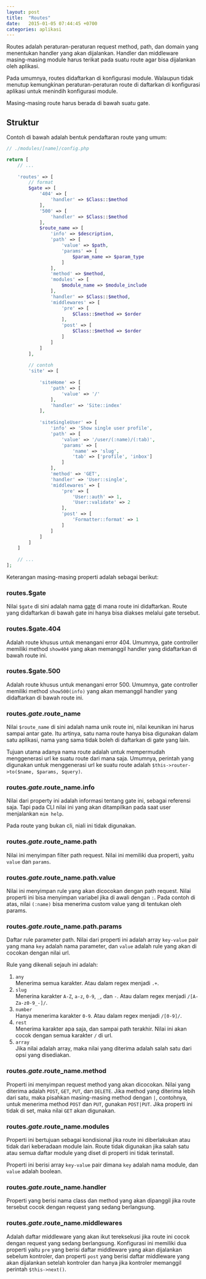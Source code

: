 ```yaml
---
layout: post
title:  "Routes"
date:   2015-01-05 07:44:45 +0700
categories: aplikasi
---
```


Routes adalah peraturan-peraturan request method, path, dan domain yang menentukan
handler yang akan dijalankan. Handler dan middleware masing-masing module harus
terikat pada suatu route agar bisa dijalankan oleh aplikasi.

Pada umumnya, routes didaftarkan di konfigurasi module. Walaupun tidak menutup
kemungkinan peraturan-peraturan route di daftarkan di konfigurasi aplikasi untuk
menindih konfigurasi module.

Masing-masing route harus berada di bawah suatu gate.

## Struktur

Contoh di bawah adalah bentuk pendaftaran route yang umum:

```php
// ./modules/[name]/config.php

return [
    // ...
    
    'routes' => [
        // format
        $gate => [
            '404' => [
                'handler' => $Class::$method
            ],
            '500' => [
                'handler' => $Class::$method
            ],
            $route_name => [
                'info' => $description,
                'path' => [
                    'value' => $path,
                    'params' => [
                        $param_name => $param_type 
                    ]
                ],
                'method' => $method,
                'modules' => [
                    $module_name => $module_include
                ],
                'handler' => $Class::$method,
                'middlewares' => [
                    'pre' => [
                        $Class::$method => $order
                    ],
                    'post' => [
                        $Class::$method => $order
                    ]
                ]
            ]
        ],
        
        // contoh
        'site' => [
        
            'siteHome' => [
                'path' => [
                    'value' => '/'
                ],
                'handler' => 'Site::index'
            ],
            
            'siteSingleUser' => [
                'info' => 'Show single user profile',
                'path' => [
                    'value' => '/user/(:name)/(:tab)',
                    'params' => [
                        'name' => 'slug',
                        'tab' => ['profile', 'inbox']
                    ]
                ],
                'method' => 'GET',
                'handler' => 'User::single',
                'middlewares' => [
                    'pre' => [
                        'User::auth' => 1,
                        'User::validate' => 2
                    ],
                    'post' => [
                        'Formatter::format' => 1
                    ]
                ]
            ]
        ]
    ]
    
    // ...
];
```

Keterangan masing-masing properti adalah sebagai berikut:

### routes.$gate

Nilai `$gate` di sini adalah nama [gate](/modules/core/gates/)
di mana route ini didaftarkan. Route yang didaftarkan di bawah gate ini hanya bisa
diakses melalui gate tersebut.

### routes.$gate.404

Adalah route khusus untuk menangani error 404. Umumnya, gate controller memiliki
method `show404` yang akan memanggil handler yang didaftarkan di bawah route ini.

### routes.$gate.500

Adalah route khusus untuk menangani error 500. Umumnya, gate controller memiliki
method `show500(info)` yang akan memanggil handler yang didaftarkan di bawah route
ini.

### routes.$gate.$route_name

Nilai `$route_name` di sini adalah nama unik route ini, nilai keunikan ini harus
sampai antar gate. Itu artinya, satu nama route hanya bisa digunakan dalam satu 
aplikasi, nama yang sama tidak boleh di daftarkan di gate yang lain.

Tujuan utama adanya nama route adalah untuk mempermudah menggenerasi url ke suatu
route dari mana saja. Umumnya, perintah yang digunakan untuk menggenerasi url ke 
suatu route adalah `$this->router->to($name, $params, $query)`.

### routes.$gate.$route_name.info

Nilai dari property ini adalah informasi tentang gate ini, sebagai referensi saja.
Tapi pada CLI nilai ini yang akan ditampilkan pada saat user menjalankan `mim help`.

Pada route yang bukan cli, niali ini tidak digunakan.

### routes.$gate.$route_name.path

Nilai ini menyimpan filter path request. Nilai ini memiliki dua properti, yaitu
`value` dan `params`.

### routes.$gate.$route_name.path.value

Nilai ini menyimpan rule yang akan dicocokan dengan path request. Nilai properti
ini bisa menyimpan variabel jika di awali dengan `:`. Pada contoh di atas, nilai
`(:name)` bisa menerima custom value yang di tentukan oleh params.

### routes.$gate.$route_name.path.params

Daftar rule parameter path. Nilai dari properti ini adalah array `key-value` pair
yang mana `key` adalah nama parameter, dan `value` adalah rule yang akan di cocokan
dengan nilai url.

Rule yang dikenali sejauh ini adalah:

1. `any`  
   Menerima semua karakter. Atau dalam regex menjadi `.+`.
1. `slug`  
    Menerina karakter `A-Z`, `a-z`, `0-9`, `_`, dan `-`. Atau dalam regex menjadi
    `/[A-Za-z0-9_-]/`.
1. `number`  
    Hanya menerima karakter `0-9`. Atau dalam regex menjadi `/[0-9]/`.
1. `rest`  
    Menerima karakter apa saja, dan sampai path terakhir. Nilai ini akan cocok
    dengan semua karakter `/` di url.
1. `array`  
    Jika nilai adalah array, maka nilai yang diterima adalah salah satu dari
    opsi yang disediakan.

### routes.$gate.$route_name.method

Properti ini menyimpan request method yang akan dicocokan. Nilai yang diterima
adalah `POST`, `GET`, `PUT`, dan `DELETE`. Jika method yang diterima lebih dari
satu, maka pisahkan masing-masing method dengan `|`, contohnya, untuk menerima
method `POST` dan `PUT`, gunakan `POST|PUT`. Jika properti ini tidak di set,
maka nilai `GET` akan digunakan.

### routes.$gate.$route_name.modules

Properti ini bertujuan sebagai kondisional jika route ini diberlakukan atau tidak
dari keberadaan module lain. Route tidak digunakan jika salah satu atau semua
daftar module yang diset di properti ini tidak terinstall.

Properti ini berisi array `key-value` pair dimana `key` adalah nama module, dan
`value` adalah boolean.

### routes.$gate.$route_name.handler

Properti yang berisi nama class dan method yang akan dipanggil jika route tersebut
cocok dengan request yang sedang berlangsung.

### routes.$gate.$route_name.middlewares

Adalah daftar middleware yang akan ikut tereksekusi jika route ini cocok dengan
request yang sedang berlangsung. Konfigurasi ini memiliki dua properti yaitu
`pre` yang berisi daftar middleware yang akan dijalankan sebelum kontroler, dan
properti `post` yang berisi daftar middleware yang akan dijalankan setelah
kontroler dan hanya jika kontroler memanggil perintah `$this->next()`.